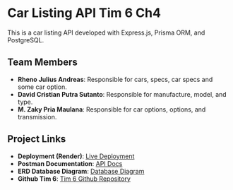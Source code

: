 # Car Listing API Tim 6 Ch4

This is a car listing API developed with Express.js, Prisma ORM, and PostgreSQL.

## Team Members
- **Rheno Julius Andreas**: Responsible for cars, specs, car specs and some car option.
- **David Cristian Putra Sutanto**: Responsible for manufacture, model, and type.
- **M. Zaky Pria Maulana**: Responsible for car options, options, and transmission.

## Project Links
- **Deployment (Render)**: [Live Deployment](https://backend-vtpc.onrender.com)
- **Postman Documentation**: [API Docs](https://documenter.getpostman.com/view/30704956/2sAXxWbABk)
- **ERD Database Diagram**: [Database Diagram](https://dbdiagram.io/d/ch4-670e6f8797a66db9a30d9323)
- **Github Tim 6**: [Tim 6 Github Repository](https://github.com/Km7-Binar-Tim6/Backend)

